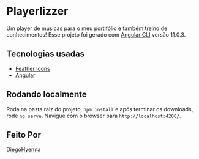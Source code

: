 # Playerlizzer

Um player de músicas para o meu portifólio e também treino de conhecimentos!
Esse projeto foi gerado com [Angular CLI](https://github.com/angular/angular-cli) versão 11.0.3.

## Tecnologias usadas

- [Feather Icons](https://feathericons.com/)
- [Angular](https://angular.io/)

## Rodando localmente

Roda na pasta raiz do projeto, `npm install` e após terminar os downloads, rode `ng serve`. Navigue com o browser para `http://localhost:4200/`.

## Feito Por

[DiegoHyenna](https://dgsite.web.app)

<!-- ## Build

Run `ng build` to build the project. The build artifacts will be stored in the `dist/` directory. Use the `--prod` flag for a production build.

## Running unit tests

Run `ng test` to execute the unit tests via [Karma](https://karma-runner.github.io).

## Running end-to-end tests

Run `ng e2e` to execute the end-to-end tests via [Protractor](http://www.protractortest.org/). -->
